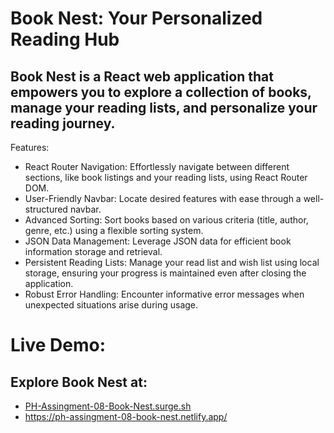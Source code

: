 # Book Nest: Your Personalized Reading Hub

## Book Nest is a React web application that empowers you to explore a collection of books, manage your reading lists, and personalize your reading journey.

Features:
* React Router Navigation: Effortlessly navigate between different sections, like book listings and your reading lists, using React Router DOM.
* User-Friendly Navbar: Locate desired features with ease through a well-structured navbar.
* Advanced Sorting: Sort books based on various criteria (title, author, genre, etc.) using a flexible sorting system.
* JSON Data Management: Leverage JSON data for efficient book information storage and retrieval.
* Persistent Reading Lists: Manage your read list and wish list using local storage, ensuring your progress is maintained even after closing the application.
* Robust Error Handling: Encounter informative error messages when unexpected situations arise during usage.

# Live Demo:

## Explore Book Nest at:
* [PH-Assingment-08-Book-Nest.surge.sh](https://ph-assingment-08-book-nest.surge.sh/)
* https://ph-assingment-08-book-nest.netlify.app/
